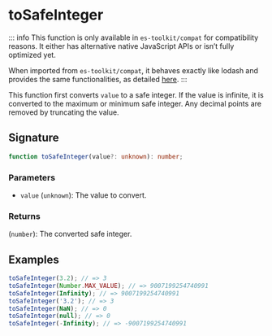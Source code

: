 # toSafeInteger

::: info
This function is only available in `es-toolkit/compat` for compatibility reasons. It either has alternative native JavaScript APIs or isn’t fully optimized yet.

When imported from `es-toolkit/compat`, it behaves exactly like lodash and provides the same functionalities, as detailed [here](../../../compatibility.md).
:::

This function first converts `value` to a safe integer. If the value is infinite, it is converted to the maximum or minimum safe integer. Any decimal points are removed by truncating the value.

## Signature

```typescript
function toSafeInteger(value?: unknown): number;
```

### Parameters

- `value` (`unknown`): The value to convert.

### Returns

(`number`): The converted safe integer.

## Examples

```typescript
toSafeInteger(3.2); // => 3
toSafeInteger(Number.MAX_VALUE); // => 9007199254740991
toSafeInteger(Infinity); // => 9007199254740991
toSafeInteger('3.2'); // => 3
toSafeInteger(NaN); // => 0
toSafeInteger(null); // => 0
toSafeInteger(-Infinity); // => -9007199254740991
```
